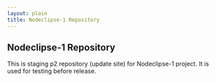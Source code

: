 ```yaml
---
layout: plain
title: Nodeclipse-1 Repository
---
```


## Nodeclipse-1 Repository

This is staging p2 repository (update site) for Nodeclipse-1 project.
It is used for testing before release.